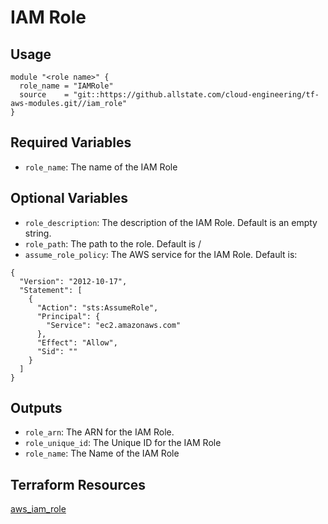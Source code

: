 # IAM Role

## Usage

```hcl
module "<role name>" {
  role_name = "IAMRole"
  source    = "git::https://github.allstate.com/cloud-engineering/tf-aws-modules.git//iam_role"
}
```

## Required Variables

* `role_name`: The name of the IAM Role

## Optional Variables

* `role_description`: The description of the IAM Role. Default is an empty string.
* `role_path`: The path to the role. Default is /
* `assume_role_policy`: The AWS service for the IAM Role. Default is:

```
{
  "Version": "2012-10-17",
  "Statement": [
    {
      "Action": "sts:AssumeRole",
      "Principal": {
        "Service": "ec2.amazonaws.com"
      },
      "Effect": "Allow",
      "Sid": ""
    }
  ]
}
```

## Outputs

* `role_arn`: The ARN for the IAM Role.
* `role_unique_id`: The Unique ID for the IAM Role
* `role_name`: The Name of the IAM Role

## Terraform Resources

[aws_iam_role](https://www.terraform.io/docs/providers/aws/r/iam_role.html)
